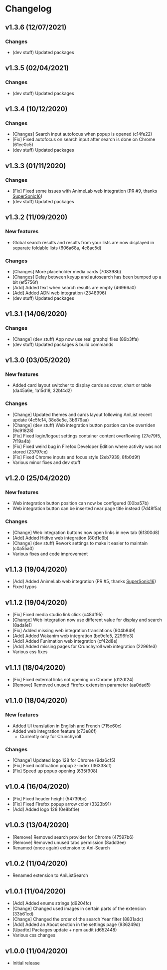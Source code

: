 # Changelog

## v1.3.6 (12/07/2021)

### Changes
- (dev stuff) Updated packages

## v1.3.5 (02/04/2021)

### Changes
- (dev stuff) Updated packages

## v1.3.4 (10/12/2020)

### Changes

- [Changes] Search input autofocus when popup is opened (c14fe22)
- [Fix] Fixed autofocus on search input after search is done on Chrome (61ee0c5)
- (dev stuff) Updated packages

## v1.3.3 (01/11/2020)

### Changes

- [Fix] Fixed some issues with AnimeLab web integration (PR #9, thanks [SuperSonic16](https://github.com/thesupersonic16))
- (dev stuff) Updated packages

## v1.3.2 (11/09/2020)

### New features

- Global search results and results from your lists are now displayed in separate foldable lists (606a68a, 4c8ac5d)

### Changes

- [Changes] More placeholder media cards (708398b)
- [Changes] Delay between keyup and autosearch has been bumped up a bit (ef5756f)
- [Add] Added text when search results are empty (46966a0)
- [Add] Added ADN web integration (2348996)
- (dev stuff) Updated packages

## v1.3.1 (14/06/2020)

### Changes

- [Change] (dev stuff) App now use real graphql files (89b3ffa)
- (dev stuff) Updated packages & build commands

## v1.3.0 (03/05/2020)

### New features

- Added card layout switcher to display cards as cover, chart or table (da45a6e, 1a15d18, 32bf4d2)

### Changes

- [Change] Updated themes and cards layout following AniList recent update (4c5fc14, 38e8e5e, 3b679aa)
- [Change] (dev stuff) Web integration button postion can be overriden (9c91828)
- [Fix] Fixed login/logout settings container content overflowing (27e79f5, 7f19a4b)
- [Fix] Fixed weird bug in Firefox Developer Edition where activity was not stored (23797ce)
- [Fix] Fixed Chrome inputs and focus style (2eb7939, 8fb0d9f)
- Various minor fixes and dev stuff

## v1.2.0 (25/04/2020)

### New features

- Web integration button position can now be configured (00ba57b)
- Web integration button can be inserted near page title instead (7d48f5a)

### Changes

- [Change] Web integration buttons now open links in new tab (6f300d8)
- [Add] Added Hidive web integration (80d1c6b)
- [Change] (dev stuff) Rework settings to make it easier to maintain (c0a55a0)
- Various fixes and code improvement

## v1.1.3 (19/04/2020)

- [Add] Added AnimeLab web integration (PR #5, thanks [SuperSonic16](https://github.com/thesupersonic16))
- Fixed typos

## v1.1.2 (19/04/2020)

- [Fix] Fixed media studio link click (c48df95)
- [Change] Web integration now use different value for display and search (8ada1e1)
- [Fix] Added missing web integration translations (904b849)
- [Add] Added Wakanim web integration (be9cfe5, 2296fe3)
- [Add] Added Funimation web integration (cf42d8e)
- [Add] Added missing pages for Crunchyroll web integration (2296fe3)
- Various css fixes

## v1.1.1 (18/04/2020)

- [Fix] Fixed external links not opening on Chrome (d12df24)
- [Remove] Removed unused Firefox extension parameter (aa0dad5)

## v1.1.0 (18/04/2020)

### New features
- Added UI translation in English and French (715e60c)
- Added web integration feature (c73e86f)
  - Currently only for Crunchyroll

### Changes
- [Change] Updated logo 128 for Chrome (9da6cf5)
- [Fix] Fixed notification popup z-index (36338cf)
- [Fix] Speed up popup opening (635f908)

## v1.0.4 (16/04/2020)

- [Fix] Fixed header height (54739bc)
- [Fix] Fixed Firefox popup arrow color (3323b91)
- [Add] Added logo 128 (0e8bf4e)

## v1.0.3 (13/04/2020)

- [Remove] Removed search provider for Chrome (47597b6)
- [Remove] Removed unused tabs permission (8add3ee)
- Renamed (once again) extension to Ani-Search

## v1.0.2 (11/04/2020)

- Renamed extension to AniListSearch

## v1.0.1 (11/04/2020)

- [Add] Added enums strings (d9204fc)
- [Change] Changed used images in certain parts of the extension (33b61cd)
- [Change] Changed the order of the search Year filter (8831adc)
- [Add] Added an About section in the settings page (936249d)
- [Upadte] Packages update + npm audit (d652448)
- Various css changes


## v1.0.0 (11/04/2020)

- Initial release
